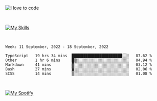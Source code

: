 ![I love to code](https://capsule-render.vercel.app/api?height=250&type=waving&color=gradient&customColorList=14&section=header&text=%F0%9F%92%80%20%F0%9F%96%A4%20%F0%9F%92%BB&fontSize=34&fontColor=fff&animation=fadeIn&fontAlignY=40)

<br>

[![My Skills](https://skillicons.dev/icons?i=html,css,js,ts,dart,react,vue,astro,nextjs,nuxtjs,svelte,remix,gatsby,flutter,jest,sass,styledcomponents,tailwind,materialui,nodejs,graphql,git,netlify,ai,figma)](https://skillicons.dev)

<br>


<!--START_SECTION:waka-->
```text
Week: 11 September, 2022 - 18 September, 2022

TypeScript   19 hrs 34 mins  ██████████████████████░░░   87.62 % 
Other        1 hr 6 mins     █▒░░░░░░░░░░░░░░░░░░░░░░░   04.94 % 
Markdown     41 mins         ▓░░░░░░░░░░░░░░░░░░░░░░░░   03.12 % 
Bash         27 mins         ▓░░░░░░░░░░░░░░░░░░░░░░░░   02.06 % 
SCSS         14 mins         ▒░░░░░░░░░░░░░░░░░░░░░░░░   01.08 % 
```
<!--END_SECTION:waka-->


<br>

[![My Spotify](https://spotify-github-profile.vercel.app/api/view?uid=dmblakedesign&cover_image=true&theme=default&bar_color=53b14f&bar_color_cover=false)](https://github.com/kittinan/spotify-github-profile)
